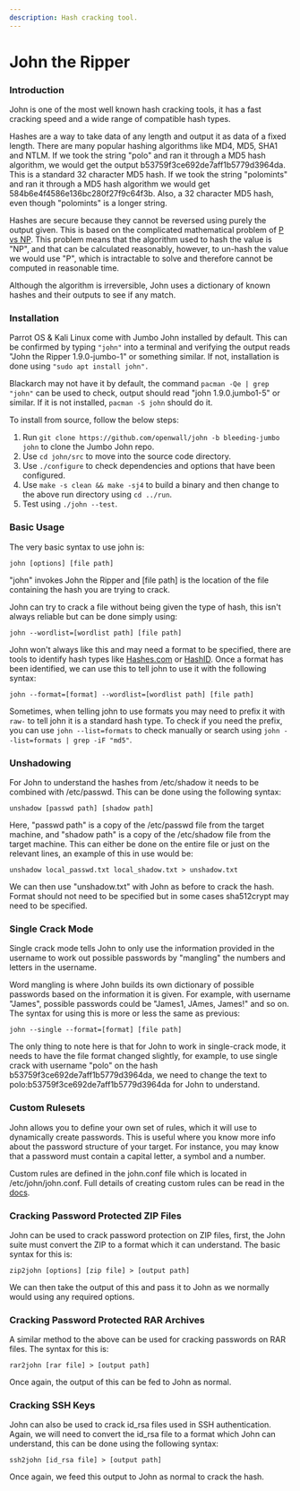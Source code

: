 ```yaml
---
description: Hash cracking tool.
---
```


# John the Ripper

### Introduction

John is one of the most well known hash cracking tools, it has a fast cracking speed and a wide range of compatible hash types.&#x20;

Hashes are a way to take data of any length and output it as data of a fixed length. There are many  popular hashing algorithms like MD4, MD5, SHA1 and NTLM. If we took the string "polo" and ran it through a MD5 hash algorithm, we would get the output b53759f3ce692de7aff1b5779d3964da. This is a standard 32 character MD5 hash. If we took the string "polomints" and ran it through a MD5 hash algorithm we would get 584b6e4f4586e136bc280f27f9c64f3b. Also, a 32 character MD5 hash, even though "polomints" is a longer string.

Hashes are secure because they cannot be reversed using purely the output given. This is based on the complicated mathematical problem of [P vs NP](https://en.wikipedia.org/wiki/P\_versus\_NP\_problem). This problem means that the algorithm used to hash the value is "NP", and that can be calculated reasonably, however, to un-hash the value we would use "P", which is intractable to solve and therefore cannot be computed in reasonable time.

Although the algorithm is irreversible, John uses a dictionary of known hashes and their outputs to see if any match.

### Installation

Parrot OS & Kali Linux come with Jumbo John installed by default. This can be confirmed by typing `"john"` into a terminal and verifying the output reads "John the Ripper 1.9.0-jumbo-1" or something similar. If not, installation is done using `"sudo apt install john".`

Blackarch may not have it by default, the command `pacman -Qe | grep "john"` can be used to check, output should read "john 1.9.0.jumbo1-5" or similar. If it is not installed, `pacman -S john` should do it.

To install from source, follow the below steps:

1. Run `git clone https://github.com/openwall/john -b bleeding-jumbo john` to clone the Jumbo John repo.
2. Use `cd john/src` to move into the source code directory.
3. Use `./configure` to check dependencies and options that have been configured.
4. Use `make -s clean && make -sj4` to build a binary and then change to the above run directory using `cd ../run`.
5. Test using `./john --test`.

### Basic Usage

The very basic syntax to use john is:

```
john [options] [file path]
```

"john" invokes John the Ripper and \[file path] is the location of the file containing the hash you are trying to crack.

John can try to crack a file without being given the type of hash, this isn't always reliable but can be done simply using:

```
john --wordlist=[wordlist path] [file path]
```

John won't always like this and may need a format to be specified, there are tools to identify hash types like [Hashes.com](https://hashes.com/en/decrypt/hash) or [HashID](https://pypi.org/project/hashID/). Once a format has been identified, we can use this to tell john to use it with the following syntax:

```
john --format=[format] --wordlist=[wordlist path] [file path]
```

Sometimes, when telling john to use formats you may need to prefix it with `raw-` to tell john it is a standard hash type. To check if you need the prefix, you can use `john --list=formats` to check manually or search using `john --list=formats | grep -iF "md5"`.

### Unshadowing

For John to understand the hashes from /etc/shadow it needs to be combined with /etc/passwd. This can be done using the following syntax:

```
unshadow [passwd path] [shadow path]
```

Here, "passwd path" is a copy of the /etc/passwd file from the target machine, and "shadow path" is a copy of the /etc/shadow file from the target machine. This can either be done on the entire file or just on the relevant lines, an example of this in use would be:

```
unshadow local_passwd.txt local_shadow.txt > unshadow.txt
```

We can then use "unshadow.txt" with John as before to crack the hash. Format should not need to be specified but in some cases sha512crypt may need to be specified.

### Single Crack Mode

Single crack mode tells John to only use the information provided in the username to work out possible passwords by "mangling" the numbers and letters in the username.

Word mangling is where John builds its own dictionary of possible passwords based on the information it is given. For example, with username "James", possible passwords could be "James1, JAmes, James!" and so on. The syntax for using this is more or less the same as previous:

```
john --single --format=[format] [file path]
```

The only thing to note here is that for John to work in single-crack mode, it needs to have the file format changed slightly, for example, to use single crack with username "polo" on the hash b53759f3ce692de7aff1b5779d3964da, we need to change the text to polo:b53759f3ce692de7aff1b5779d3964da for John to understand.

### Custom Rulesets

John allows you to define your own set of rules, which it will use to dynamically create passwords. This is useful where you know more info about the password structure of your target. For instance, you may know that a password must contain a capital letter, a symbol and a number.

Custom rules are defined in the john.conf file which is located in /etc/john/john.conf. Full details of creating custom rules can be read in the [docs](https://www.openwall.com/john/doc/RULES.shtml).&#x20;

### Cracking Password Protected ZIP Files

John can be used to crack password protection on ZIP files, first, the John suite must convert the ZIP to a format which it can understand. The basic syntax for this is:

```
zip2john [options] [zip file] > [output path]
```

We can then take the output of this and pass it to John as we normally would using any required options.

### Cracking Password Protected RAR Archives

A similar method to the above can be used for cracking passwords on RAR files. The syntax for this is:

```
rar2john [rar file] > [output path]
```

Once again, the output of this can be fed to John as normal.

### Cracking SSH Keys

John can also be used to crack id\_rsa files used in SSH authentication. Again, we will need to convert the id\_rsa file to a format which John can understand, this can be done using the following syntax:

```
ssh2john [id_rsa file] > [output path]
```

Once again, we feed this output to John as normal to crack the hash.
